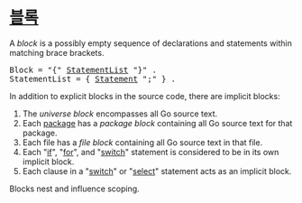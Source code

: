 # [블록](#blocks)

A *block* is a possibly empty sequence of declarations and statements within matching brace brackets.

<pre>
<a id="Block">Block</a> = "{" <a href="#StatementList">StatementList</a> "}" .
<a id="StatementList">StatementList</a> = { <a href="/Statements/#Statement">Statement</a> ";" } .
</pre>

In addition to explicit blocks in the source code, there are implicit blocks:

1. The *universe block* encompasses all Go source text.
2. Each [package](/Packages/) has a *package block* containing all Go source text for that package.
3. Each file has a *file block* containing all Go source text in that file.
4. Each "[if](/Statements/if_statements.html)", "[for](/Statements/for_statements.html)", and "[switch](/Statements/switch_statements.html)" statement is considered to be in its own implicit block.
5. Each clause in a "[switch](/Statements/switch_statements.html)" or "[select](/Statements/select_statements.html)" statement acts as an implicit block.

Blocks nest and influence scoping.